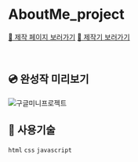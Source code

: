 # AboutMe_project
<a href="https://kimgeundu.github.io/AboutMe/">🔗 제작 페이지 보러가기</a>
<a href="https://velog.io/@f_vlkoklv/%EA%B5%AC%EA%B8%80-%ED%99%88%ED%8E%98%EC%9D%B4%EC%A7%80%EB%A5%BC-%EC%B0%B8%EA%B3%A0%ED%95%9C-%EB%AF%B8%EB%8B%88%ED%94%84%EB%A1%9C%EC%A0%9D%ED%8A%B8">🔗 제작기 보러가기</a>

<br>

## 💿 완성작 미리보기
![구글미니프로젝트](https://github.com/KIMGEUNDU/AboutMe/assets/126174401/ae612421-c13f-49d3-a5ac-315f2f7baf5c)

## 📌 사용기술
```html``` ```css``` ```javascript```
